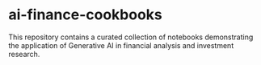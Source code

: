# ai-finance-cookbooks
This repository contains a curated collection of notebooks demonstrating the application of Generative AI in financial analysis and investment research.
